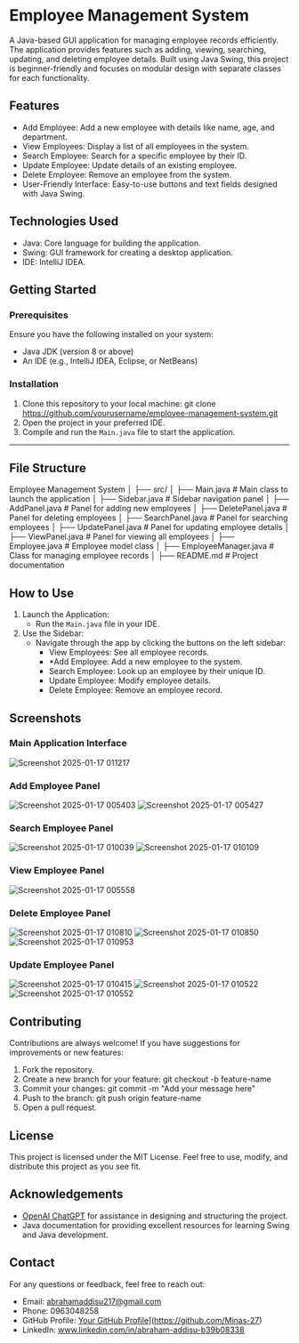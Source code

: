 # Employee Management System

A Java-based GUI application for managing employee records efficiently. The application provides features such as adding, viewing, searching, updating, and deleting employee details. Built using Java Swing, this project is beginner-friendly and focuses on modular design with separate classes for each functionality.

## Features
- Add Employee: Add a new employee with details like name, age, and department.
- View Employees: Display a list of all employees in the system.
- Search Employee: Search for a specific employee by their ID.
- Update Employee: Update details of an existing employee.
- Delete Employee: Remove an employee from the system.
- User-Friendly Interface: Easy-to-use buttons and text fields designed with Java Swing.

## Technologies Used
- Java: Core language for building the application.
- Swing: GUI framework for creating a desktop application.
- IDE: IntelliJ IDEA.

## Getting Started

### Prerequisites
Ensure you have the following installed on your system:
- Java JDK (version 8 or above)
- An IDE (e.g., IntelliJ IDEA, Eclipse, or NetBeans)

### Installation
1. Clone this repository to your local machine:
   git clone https://github.com/yourusername/employee-management-system.git
2. Open the project in your preferred IDE.
3. Compile and run the `Main.java` file to start the application.

---

## File Structure
Employee Management System
│
├── src/
│   ├── Main.java             # Main class to launch the application
│   ├── Sidebar.java          # Sidebar navigation panel
│   ├── AddPanel.java         # Panel for adding new employees
│   ├── DeletePanel.java      # Panel for deleting employees
│   ├── SearchPanel.java      # Panel for searching employees
│   ├── UpdatePanel.java      # Panel for updating employee details
│   ├── ViewPanel.java        # Panel for viewing all employees
│   ├── Employee.java         # Employee model class
│   ├── EmployeeManager.java  # Class for managing employee records
│
├── README.md                 # Project documentation

## How to Use
1. Launch the Application:
   - Run the `Main.java` file in your IDE.
2. Use the Sidebar:
   - Navigate through the app by clicking the buttons on the left sidebar:
     - View Employees: See all employee records.
     - *Add Employee: Add a new employee to the system.
     - Search Employee: Look up an employee by their unique ID.
     - Update Employee: Modify employee details.
     - Delete Employee: Remove an employee record.

## Screenshots

### Main Application Interface
![Screenshot 2025-01-17 011217](https://github.com/user-attachments/assets/7fbeca41-1506-4738-826f-0243e9c76bc8)

### Add Employee Panel
![Screenshot 2025-01-17 005403](https://github.com/user-attachments/assets/e61b78f9-7995-4b7c-881d-b7c2c29f07bb)
![Screenshot 2025-01-17 005427](https://github.com/user-attachments/assets/e78b7fcb-e8f6-46a3-8399-774512d1d99f)

### Search Employee Panel
![Screenshot 2025-01-17 010039](https://github.com/user-attachments/assets/f9dd20cb-8816-4373-9dfb-284b7782e147)
![Screenshot 2025-01-17 010109](https://github.com/user-attachments/assets/1bc8de54-4a82-4344-8b8f-4b564b8088c7)

### View Employee Panel
![Screenshot 2025-01-17 005558](https://github.com/user-attachments/assets/7ea5affa-3580-49e5-8ef2-02b973d7fffc)

### Delete Employee Panel
![Screenshot 2025-01-17 010810](https://github.com/user-attachments/assets/5a9109e0-df3c-4dd6-afd8-6382f9f51231)
![Screenshot 2025-01-17 010850](https://github.com/user-attachments/assets/38368a84-e46b-4056-b29b-27d03a5ce4cf)
![Screenshot 2025-01-17 010953](https://github.com/user-attachments/assets/e1aa2123-bf0d-4bf8-b625-c25a0354e4a6)

### Update Employee Panel
![Screenshot 2025-01-17 010415](https://github.com/user-attachments/assets/ee25d971-074b-4efe-9b3a-2fdc319e840e)
![Screenshot 2025-01-17 010522](https://github.com/user-attachments/assets/ccb17874-e89b-4a59-995a-e931fc189a2d)
![Screenshot 2025-01-17 010552](https://github.com/user-attachments/assets/353de4a2-26ab-4f25-a7cb-020d5934559f)

## Contributing
Contributions are always welcome! If you have suggestions for improvements or new features:
1. Fork the repository.
2. Create a new branch for your feature:
   git checkout -b feature-name
3. Commit your changes:
   git commit -m "Add your message here"
4. Push to the branch:
   git push origin feature-name
5. Open a pull request.


## License
This project is licensed under the MIT License. Feel free to use, modify, and distribute this project as you see fit.


## Acknowledgements
- [OpenAI ChatGPT](https://openai.com/chatgpt) for assistance in designing and structuring the project.
- Java documentation for providing excellent resources for learning Swing and Java development.

## Contact
For any questions or feedback, feel free to reach out:
- Email: abrahamaddisu217@gmail.com  
- Phone: 0963048258  
- GitHub Profile: [Your GitHub Profile](https://github.com/yourusername)](https://github.com/Minas-27)
- LinkedIn: www.linkedin.com/in/abraham-addisu-b39b08338
